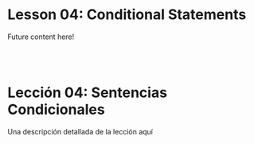 # Lesson 04: Conditional Statements
Future content here!

<br>
<br>

# Lección 04: Sentencias Condicionales
Una descripción detallada de la lección aquí